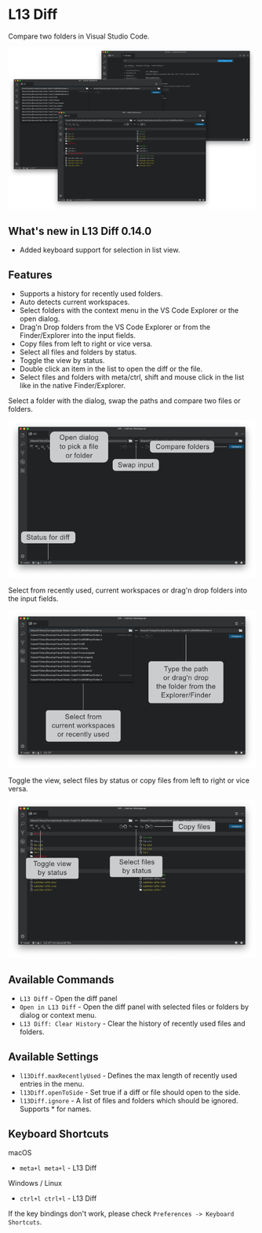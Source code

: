 # L13 Diff

Compare two folders in Visual Studio Code.

![L13 Diff](images/preview.png)

## What's new in L13 Diff 0.14.0

* Added keyboard support for selection in list view.

## Features

* Supports a history for recently used folders.
* Auto detects current workspaces.
* Select folders with the context menu in the VS Code Explorer or the open dialog.
* Drag'n Drop folders from the VS Code Explorer or from the Finder/Explorer into the input fields.
* Copy files from left to right or vi­ce ver­sa.
* Select all files and folders by status.
* Toggle the view by status.
* Double click an item in the list to open the diff or the file.
* Select files and folders with meta/ctrl, shift and mouse click in the list like in the native Finder/Explorer.

Select a folder with the dialog, swap the paths and compare two files or folders.

![L13 Diff Basics](images/preview-start.png)

Select from recently used, current workspaces or drag'n drop folders into the input fields.

![L13 Diff Menu](images/preview-menu.png)

Toggle the view, select files by status or copy files from left to right or vice versa.

![L13 Diff List](images/preview-diff.png)

## Available Commands

* `L13 Diff` - Open the diff panel
* `Open in L13 Diff` - Open the diff panel with selected files or folders by dialog or context menu.
* `L13 Diff: Clear History` - Clear the history of recently used files and folders.

## Available Settings

* `l13Diff.maxRecentlyUsed` - Defines the max length of recently used entries in the menu.
* `l13Diff.openToSide` - Set true if a diff or file should open to the side.
* `l13Diff.ignore` - A list of files and folders which should be ignored. Supports * for names.

## Keyboard Shortcuts

macOS

* `meta+l meta+l` - L13 Diff

Windows / Linux

* `ctrl+l ctrl+l` - L13 Diff

If the key bindings don't work, please check `Preferences -> Keyboard Shortcuts`.